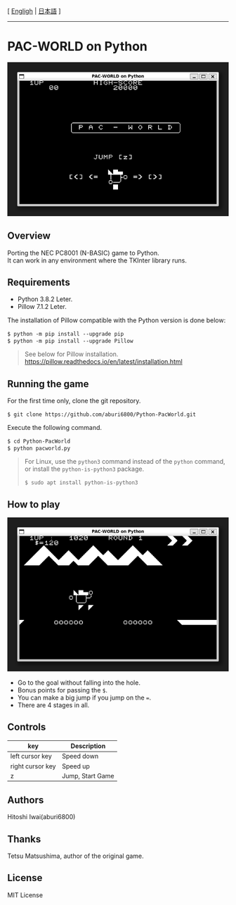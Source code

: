 [ [Engligh](README.md) | [日本語](README.ja.md) ]

---
# PAC-WORLD on Python

<img src="Images/screenshot001.png">

## Overview

Porting the NEC PC8001 (N-BASIC) game to Python.  
It can work in any environment where the TKInter library runs.

## Requirements

* Python 3.8.2 Leter.  
* Pillow 7.1.2 Leter.  

The installation of Pillow compatible with the Python version is done below:  
```
$ python -m pip install --upgrade pip
$ python -m pip install --upgrade Pillow
```

> See below for Pillow installation.  
> <https://pillow.readthedocs.io/en/latest/installation.html>

## Running the game

For the first time only, clone the git repository.
```
$ git clone https://github.com/aburi6800/Python-PacWorld.git
```

Execute the following command.
```
$ cd Python-PacWorld
$ python pacworld.py
```

> For Linux, use the `python3` command instead of the `python` command,  
> or install the `python-is-python3` package.  
> ```
> $ sudo apt install python-is-python3
> ```

## How to play

<img src="images/screenshot002.png">

- Go to the goal without falling into the hole.  
- Bonus points for passing the `$`.
- You can make a big jump if you jump on the `=`.
- There are 4 stages in all.

## Controls

|key|Description|
| --- | --- |
|left cursor key|Speed down|
|right cursor key|Speed up|
|z|Jump, Start Game|

## Authors
Hitoshi Iwai(aburi6800)

## Thanks
Tetsu Matsushima, author of the original game.

## License
MIT License


